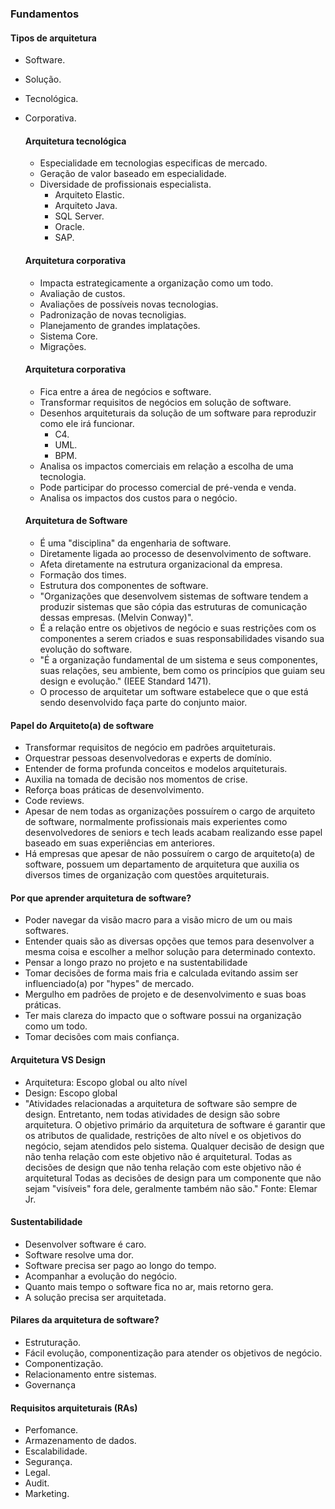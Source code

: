 ### Fundamentos

#### Tipos de arquitetura
- Software.
- Solução.
- Tecnológica.
- Corporativa.

  #### Arquitetura tecnológica
  - Especialidade em tecnologias especificas de mercado.
  - Geração de valor baseado em especialidade.
  - Diversidade de profissionais especialista.
    - Arquiteto Elastic.
    - Arquiteto Java.
    - SQL Server.
    - Oracle.
    - SAP.

  #### Arquitetura corporativa
  - Impacta estrategicamente a organização como um todo.
  - Avaliação de custos.
  - Avaliações de possíveis novas tecnologias.
  - Padronização de novas tecnoligias.
  - Planejamento de grandes implatações.
  - Sistema Core.
  - Migrações.

  #### Arquitetura corporativa
  - Fica entre a área de negócios e software.
  - Transformar requisitos de negócios em solução de software.
  - Desenhos arquiteturais da solução de um software para reproduzir como ele irá funcionar.
    - C4.
    - UML.
    - BPM.
  - Analisa os impactos comerciais em relação a escolha de uma tecnologia.
  - Pode participar do processo comercial de pré-venda e venda.
  - Analisa os impactos dos custos para o negócio.

  #### Arquitetura de Software
  - É uma "disciplina" da engenharia de software.
  - Diretamente ligada ao processo de desenvolvimento de software.
  - Afeta diretamente na estrutura organizacional da empresa.
  - Formação dos times.
  - Estrutura dos componentes de software.
  - "Organizações que desenvolvem sistemas de software tendem a produzir sistemas que são cópia das estruturas de
    comunicação dessas empresas. (Melvin Conway)".
  - É a relação entre os objetivos de negócio e suas restrições com os componentes a serem criados e suas responsabilidades
    visando sua evolução do software.
  - "É a organização fundamental de um sistema e seus componentes, suas relações, seu ambiente, bem como os princípios que guiam
    seu design e evolução." (IEEE Standard 1471).
  - O processo de arquitetar um software estabelece que o que está sendo desenvolvido faça parte do conjunto maior.

#### Papel do Arquiteto(a) de software
- Transformar requisitos de negócio em padrões arquiteturais.
- Orquestrar pessoas desenvolvedoras e experts de domínio.
- Entender de forma profunda conceitos e modelos arquiteturais.
- Auxilia na tomada de decisão nos momentos de crise.
- Reforça boas práticas de desenvolvimento.
- Code reviews.
- Apesar de nem todas as organizações possuírem o cargo de arquiteto de software, normalmente profissionais mais experientes
  como desenvolvedores de seniors e tech leads acabam realizando esse papel baseado em suas experiências em anteriores.
- Há empresas que apesar de não possuírem o cargo de arquiteto(a) de software, possuem um departamento de arquitetura que auxilia
  os diversos times de organização com questões arquiteturais.

#### Por que aprender arquitetura de software?
- Poder navegar da visão macro para a visão micro de um ou mais softwares.
- Entender quais são as diversas opções que temos para desenvolver a mesma coisa e escolher a melhor solução para determinado
  contexto.
- Pensar a longo prazo no projeto e na sustentabilidade
- Tomar decisões de forma mais fria e calculada evitando assim ser influenciado(a) por "hypes" de mercado.
- Mergulho em padrões de projeto e de desenvolvimento e suas boas práticas.
- Ter mais clareza do impacto que o software possui na organização como um todo.
- Tomar decisões com mais confiança.

#### Arquitetura VS Design
- Arquitetura: Escopo global ou alto nível
- Design: Escopo global
- "Atividades relacionadas a arquitetura de software são sempre de design. Entretanto, nem todas atividades de design são
  sobre arquitetura. O objetivo primário da arquitetura de software é garantir que os atributos de qualidade,
  restrições de alto nível e os objetivos do negócio, sejam atendidos pelo sistema. Qualquer decisão de design que não tenha
  relação com este objetivo não é arquitetural. Todas as decisões de design que não tenha relação com este objetivo não é arquitetural
  Todas as decisões de design para um componente que não sejam "visíveis" fora dele, geralmente também não são."
  Fonte: Elemar Jr.

#### Sustentabilidade
- Desenvolver software é caro.
- Software resolve uma dor.
- Software precisa ser pago ao longo do tempo.
- Acompanhar a evolução do negócio.
- Quanto mais tempo o software fica no ar, mais retorno gera.
- A solução precisa ser arquitetada.

#### Pilares da arquitetura de software?
- Estruturação.
- Fácil evolução, componentização para atender os objetivos de negócio.
- Componentização.
- Relacionamento entre sistemas.
- Governança

#### Requisitos arquiteturais (RAs)
- Perfomance.
- Armazenamento de dados.
- Escalabilidade.
- Segurança.
- Legal.
- Audit.
- Marketing.